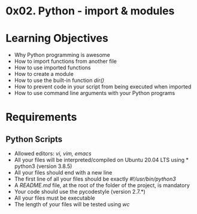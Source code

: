 # 0x02. Python - import & modules
# Learning Objectives

* Why Python programming is awesome
* How to import functions from another file
* How to use imported functions
* How to create a module
* How to use the built-in function *dir()*
* How to prevent code in your script from being executed when imported
* How to use command line arguments with your Python programs

# Requirements
## Python Scripts

* Allowed editors: *vi, vim, emacs*
* All your files will be interpreted/compiled on Ubuntu 20.04 LTS using * python3 (version 3.8.5)
* All your files should end with a new line
* The first line of all your files should be exactly *#!/usr/bin/python3*
* A *README.md* file, at the root of the folder of the project, is mandatory
* Your code should use the pycodestyle (version 2.7.*)
* All your files must be executable
* The length of your files will be tested using *wc*
